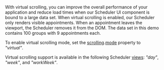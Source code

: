 With virtual scrolling, you can improve the overall performance of your application and reduce load times when our Scheduler UI component is bound to a large data set. When virtual scrolling is enabled, our Scheduler only renders visible appointments. When an appointment leaves the viewport, the Scheduler removes it from the DOM. The data set in this demo contains 100 groups with 9 appointments each.

To enable virtual scrolling mode, set the [scrolling](/Documentation/ApiReference/UI_Widgets/dxScheduler/Configuration/scrolling).[mode](/Documentation/ApiReference/UI_Widgets/dxScheduler/Configuration/scrolling/#mode) property to *"virtual"*.

Virtual scrolling support is available in the following Scheduler [views](/Documentation/ApiReference/UI_Widgets/dxScheduler/Configuration/views/): *"day"*, *"week"*, and *"workWeek"*.

